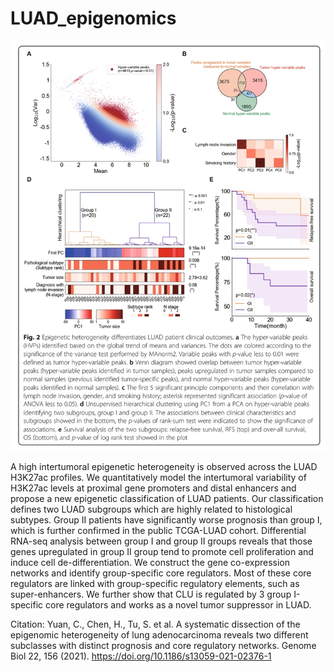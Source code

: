 ﻿# LUAD_epigenomics

![(Epigenetic heterogeneity differentiates LUAD patient clinical outcomes](https://github.com/haojiechen94/LUAD_epigenomics/blob/main/images/two_epigenetic_states.png)

A high intertumoral epigenetic heterogeneity is observed across the LUAD H3K27ac profiles. We quantitatively model the intertumoral variability of H3K27ac levels at proximal gene promoters and distal enhancers and propose a new epigenetic classification of LUAD patients. Our classification defines two LUAD subgroups which are highly related to histological subtypes. Group II patients have significantly worse prognosis than group I, which is further confirmed in the public TCGA-LUAD cohort. Differential RNA-seq analysis between group I and group II groups reveals that those genes upregulated in group II group tend to promote cell proliferation and induce cell de-differentiation. We construct the gene co-expression networks and identify group-specific core regulators. Most of these core regulators are linked with group-specific regulatory elements, such as super-enhancers. We further show that CLU is regulated by 3 group I-specific core regulators and works as a novel tumor suppressor in LUAD.

 Citation: Yuan, C., Chen, H., Tu, S. et al. A systematic dissection of the epigenomic heterogeneity of lung adenocarcinoma reveals two different subclasses with distinct prognosis and core regulatory networks. Genome Biol 22, 156 (2021). https://doi.org/10.1186/s13059-021-02376-1
